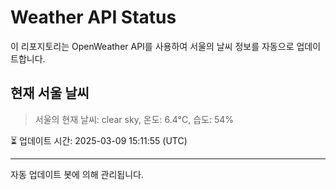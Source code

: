 
# Weather API Status

이 리포지토리는 OpenWeather API를 사용하여 서울의 날씨 정보를 자동으로 업데이트합니다.

## 현재 서울 날씨
> 서울의 현재 날씨: clear sky, 온도: 6.4°C, 습도: 54%

⏳ 업데이트 시간: 2025-03-09 15:11:55 (UTC)

---
자동 업데이트 봇에 의해 관리됩니다.

